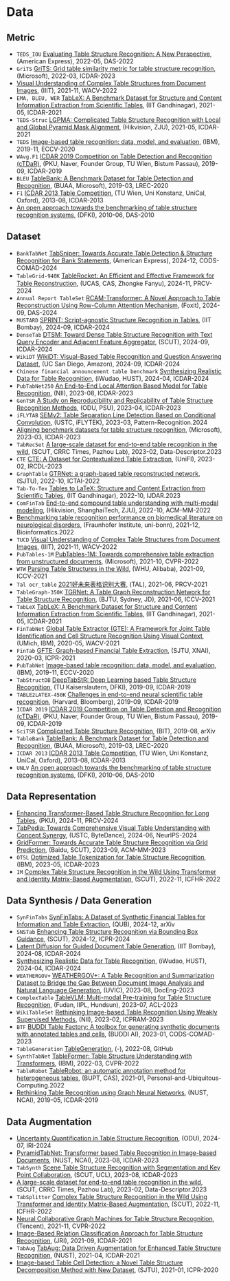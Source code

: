 # Data

## Metric
- `TEDS_IOU` [Evaluating Table Structure Recognition: A New Perspective](https://arxiv.org/abs/2208.00385), (American Express), 2022-05, DAS-2022
- `GriTS` [GriTS: Grid table similarity metric for table structure recognition](https://arxiv.org/abs/2203.12555), (Microsoft), 2022-03, ICDAR-2023
- [Visual Understanding of Complex Table Structures from Document Images](https://arxiv.org/abs/2111.07129), (IIIT), 2021-11, WACV-2022
- `EMA, BLEU, WER` [TabLeX: A Benchmark Dataset for Structure and Content Information Extraction from Scientific Tables](https://arxiv.org/abs/2105.06400), (IIT Gandhinagar), 2021-05, ICDAR-2021
- `TEDS-Struc` [LGPMA: Complicated Table Structure Recognition with Local and Global Pyramid Mask Alignment](https://arxiv.org/abs/2105.06224), (Hikvision, ZJU), 2021-05, ICDAR-2021
- `TEDS` [Image-based table recognition: data, model, and evaluation](https://arxiv.org/abs/1911.10683), (IBM), 2019-11, ECCV-2020
- `WAvg.F1` [ICDAR 2019 Competition on Table Detection and Recognition (cTDaR)](https://ieeexplore.ieee.org/document/8978120), (PKU, Naver, Founder Group, TU Wien, Bistum Passau), 2019-09, ICDAR-2019
- `BLEU` [TableBank: A Benchmark Dataset for Table Detection and Recognition](https://arxiv.org/abs/1903.01949), (BUAA, Microsoft), 2019-03, LREC-2020
- `F1` [ICDAR 2013 Table Competition](https://ieeexplore.ieee.org/document/6628853), (TU Wien, Uni Konstanz, UniCal, Oxford), 2013-08, ICDAR-2013
- [An open approach towards the benchmarking of table structure recognition systems](https://dl.acm.org/doi/10.1145/1815330.1815345), (DFKI), 2010-06, DAS-2010

## Dataset
- `BankTabNet` [TabSniper: Towards Accurate Table Detection & Structure Recognition for Bank Statements](https://arxiv.org/abs/2412.12827), (American Express), 2024-12, CODS-COMAD-2024
- `TableGrid-940K` [TableRocket: An Eﬃcient and Eﬀective Framework for Table Reconstruction](https://link.springer.com/chapter/10.1007/978-981-97-8511-7_25), (UCAS, CAS, Zhongke Fanyu), 2024-11, PRCV-2024
- `Annual Report TableSet` [RCAM-Transformer: A Novel Approach to Table Reconstruction Using Row-Column Attention Mechanism](https://link.springer.com/chapter/10.1007/978-3-031-70442-0_7), (Foxit), 2024-09, DAS-2024
- `MUSTARD` [SPRINT: Script-agnostic Structure Recognition in Tables](https://link.springer.com/chapter/10.1007/978-3-031-70549-6_21), (IIT Bombay), 2024-09, ICDAR-2024
- `DenseTab` [DTSM: Toward Dense Table Structure Recognition with Text Query Encoder and Adjacent Feature Aggregator](https://link.springer.com/chapter/10.1007/978-3-031-70533-5_25), (SCUT), 2024-09, ICDAR-2024
- `WikiDT` [WikiDT: Visual-Based Table Recognition and Question Answering Dataset](https://link.springer.com/chapter/10.1007/978-3-031-70533-5_24), (UC San Diego, Amazon), 2024-09, ICDAR-2024
- `Chinese financial announcement table benchmark` [Synthesizing Realistic Data for Table Recognition](https://arxiv.org/abs/2404.11100), (iWudao, HUST), 2024-04, ICDAR-2024
- `PubTabNet250` [An End-to-End Local Attention Based Model for Table Recognition](https://link.springer.com/chapter/10.1007/978-3-031-41679-8_2), (NII), 2023-08, ICDAR-2023
- `GenTSR` [A Study on Reproducibility and Replicability of Table Structure Recognition Methods](https://arxiv.org/abs/2304.10439), (ODU, PSU), 2023-04, ICDAR-2023
- `iFLYTAB` [SEMv2: Table Separation Line Detection Based on Conditional Convolution](https://arxiv.org/abs/2303.04384), (USTC, iFLYTEK), 2023-03, Pattern-Recognition.2024
- [Aligning benchmark datasets for table structure recognition](https://arxiv.org/abs/2303.00716), (Microsoft), 2023-03, ICDAR-2023
- `TabRecSet` [A large-scale dataset for end-to-end table recognition in the wild](https://arxiv.org/abs/2303.14884), (SCUT, CRRC Times, Pazhou Lab), 2023-02, Data-Descriptor.2023
- `CTE` [CTE: A Dataset for Contextualized Table Extraction](https://arxiv.org/abs/2302.01451), (UniFI), 2023-02, IRCDL-2023
- `GraphTable` [GTRNet: a graph-based table reconstructed network](https://ieeexplore.ieee.org/document/10097891), (SJTU), 2022-10, ICTAI-2022
- `Tab-To-Tex` [Tables to LaTeX: Structure and Content Extraction from Scientific Tables](https://arxiv.org/abs/2210.17246), (IIT Gandhinagar), 2022-10, IJDAR.2023
- `ComFinTab` [End-to-end compound table understanding with multi-modal modeling](https://dl.acm.org/doi/10.1145/3503161.3547885), (Hikvision, ShanghaiTech, ZJU), 2022-10, ACM-MM-2022
- [Benchmarking table recognition performance on biomedical literature on neurological disorders](https://academic.oup.com/bioinformatics/article/38/6/1624/6478270), (Fraunhofer Institute, uni-bonn), 2021-12, Bioinformatics.2022
- `TUCD` [Visual Understanding of Complex Table Structures from Document Images](https://arxiv.org/abs/2111.07129), (IIIT), 2021-11, WACV-2022
- `PubTables-1M` [PubTables-1M: Towards comprehensive table extraction from unstructured documents](https://arxiv.org/abs/2110.00061), (Microsoft), 2021-10, CVPR-2022
- `WTW` [Parsing Table Structures in the Wild](https://arxiv.org/abs/2109.02199), (WHU, Alibaba), 2021-09, ICCV-2021
- `Tal ocr_table` [2021好未来表格识别大赛](https://www.heywhale.com/home/competition/606d6fff0e04ac0017c3bf7f), (TAL), 2021-06, PRCV-2021
- `TableGraph-350K` [TGRNet: A Table Graph Reconstruction Network for Table Structure Recognition](https://arxiv.org/abs/2106.10598), (BJTU, Sydney, JD), 2021-06, ICCV-2021
- `TabLeX` [TabLeX: A Benchmark Dataset for Structure and Content Information Extraction from Scientific Tables](https://arxiv.org/abs/2105.06400), (IIT Gandhinagar), 2021-05, ICDAR-2021
- `FinTabNet` [Global Table Extractor (GTE): A Framework for Joint Table Identification and Cell Structure Recognition Using Visual Context](https://arxiv.org/abs/2005.00589), (UMich, IBM), 2020-05, WACV-2021
- `FinTab` [GFTE: Graph-based Financial Table Extraction](https://arxiv.org/abs/2003.07560), (SJTU, XNAI), 2020-03, ICPR-2021
- `PubTabNet` [Image-based table recognition: data, model, and evaluation](https://arxiv.org/abs/1911.10683), (IBM), 2019-11, ECCV-2020
- `TabStructDB` [DeepTabStR: Deep Learning based Table Structure Recognition](https://ieeexplore.ieee.org/document/8978137), (TU Kaiserslautern, DFKI), 2019-09, ICDAR-2019
- `TABLE2LATEX-450K` [Challenges in end-to-end neural scientific table recognition](https://ieeexplore.ieee.org/document/8978078), (Harvard, Bloomberg), 2019-09, ICDAR-2019
- `ICDAR 2019` [ICDAR 2019 Competition on Table Detection and Recognition (cTDaR)](https://ieeexplore.ieee.org/document/8978120), (PKU, Naver, Founder Group, TU Wien, Bistum Passau), 2019-09, ICDAR-2019
- `SciTSR` [Complicated Table Structure Recognition](https://arxiv.org/abs/1908.04729), (BIT), 2019-08, arXiv
- `TableBank` [TableBank: A Benchmark Dataset for Table Detection and Recognition](https://arxiv.org/abs/1903.01949), (BUAA, Microsoft), 2019-03, LREC-2020
- `ICDAR 2013` [ICDAR 2013 Table Competition](https://ieeexplore.ieee.org/document/6628853), (TU Wien, Uni Konstanz, UniCal, Oxford), 2013-08, ICDAR-2013
- `UNLV` [An open approach towards the benchmarking of table structure recognition systems](https://dl.acm.org/doi/10.1145/1815330.1815345), (DFKI), 2010-06, DAS-2010

## Data Representation
- [Enhancing Transformer-Based Table Structure Recognition for Long Tables](https://link.springer.com/chapter/10.1007/978-981-97-8511-7_16), (PKU), 2024-11, PRCV-2024
- [TabPedia: Towards Comprehensive Visual Table Understanding with Concept Synergy](https://arxiv.org/abs/2406.01326), (USTC, ByteDance), 2024-06, NeurIPS-2024
- [GridFormer: Towards Accurate Table Structure Recognition via Grid Prediction](https://arxiv.org/abs/2309.14962), (Baidu, SCUT), 2023-09, ACM-MM-2023
- `OTSL` [Optimized Table Tokenization for Table Structure Recognition](https://arxiv.org/abs/2305.03393), (IBM), 2023-05, ICDAR-2023
- `IM` [Complex Table Structure Recognition in the Wild Using Transformer and Identity Matrix-Based Augmentation](https://link.springer.com/chapter/10.1007/978-3-031-21648-0_37), (SCUT), 2022-11, ICFHR-2022

## Data Synthesis / Data Generation
- `SynFinTabs` [SynFinTabs: A Dataset of Synthetic Financial Tables for Information and Table Extraction](https://arxiv.org/abs/2412.04262), (QUB), 2024-12, arXiv
- `SNSTab` [Enhancing Table Structure Recognition via Bounding Box Guidance](https://link.springer.com/chapter/10.1007/978-3-031-78498-9_15), (SCUT), 2024-12, ICPR-2024
- [Latent Diffusion for Guided Document Table Generation](https://www.arxiv.org/abs/2408.09800), (IIT Bombay), 2024-08, ICDAR-2024
- [Synthesizing Realistic Data for Table Recognition](https://arxiv.org/abs/2404.11100), (iWudao, HUST), 2024-04, ICDAR-2024
- `WEATHERGOV+` [WEATHERGOV+: A Table Recognition and Summarization Dataset to Bridge the Gap Between Document Image Analysis and Natural Language Generation](https://dl.acm.org/doi/10.1145/3573128.3604901), (UVIC), 2023-08, DocEng-2023
- `ComplexTable` [TableVLM: Multi-modal Pre-training for Table Structure Recognition](https://aclanthology.org/2023.acl-long.137/), (Fudan, IIPL, Hundsun), 2023-07, ACL-2023
- `WikiTableSet` [Rethinking Image-based Table Recognition Using Weakly Supervised Methods](https://arxiv.org/abs/2303.07641), (NII), 2023-02, ICPRAM-2023
- `BTF` [BUDDI Table Factory: A toolbox for generating synthetic documents with annotated tables and cells](https://dl.acm.org/doi/10.1145/3570991.3571037), (BUDDI AI), 2023-01, CODS-COMAD-2023
- `TableGeneration` [TableGeneration](https://github.com/WenmuZhou/TableGeneration), (-), 2022-08, GitHub
- `SynthTabNet` [TableFormer: Table Structure Understanding with Transformers](https://arxiv.org/abs/2203.01017), (IBM), 2022-03, CVPR-2022
- `TableRobot` [TableRobot: an automatic annotation method for heterogeneous tables](https://link.springer.com/article/10.1007/s00779-020-01485-1), (BUPT, CAS), 2021-01, Personal-and-Ubiquitous-Computing.2022
- [Rethinking Table Recognition using Graph Neural Networks](https://arxiv.org/abs/1905.13391), (NUST, NCAI), 2019-05, ICDAR-2019

## Data Augmentation
- [Uncertainty Quantification in Table Structure Recognition](https://arxiv.org/abs/2407.01731), (ODU), 2024-07, IRI-2024
- [PyramidTabNet: Transformer based Table Recognition in Image-based Documents](https://link.springer.com/chapter/10.1007/978-3-031-41734-4_26), (NUST, NCAI), 2023-08, ICDAR-2023
- `TabSynth` [Scene Table Structure Recognition with Segmentation and Key Point Collaboration](https://link.springer.com/chapter/10.1007/978-3-031-41679-8_17), (SCUT, UCL), 2023-08, ICDAR-2023
- [A large-scale dataset for end-to-end table recognition in the wild](https://arxiv.org/abs/2303.14884), (SCUT, CRRC Times, Pazhou Lab), 2023-02, Data-Descriptor.2023
- `TabSplitter` [Complex Table Structure Recognition in the Wild Using Transformer and Identity Matrix-Based Augmentation](https://link.springer.com/chapter/10.1007/978-3-031-21648-0_37), (SCUT), 2022-11, ICFHR-2022
- [Neural Collaborative Graph Machines for Table Structure Recognition](https://arxiv.org/abs/2111.13359), (Tencent), 2021-11, CVPR-2022
- [Image-Based Relation Classification Approach for Table Structure Recognition](https://link.springer.com/chapter/10.1007/978-3-030-86331-9_41), (JRI), 2021-09, ICDAR-2021
- `TabAug` [TabAug: Data Driven Augmentation for Enhanced Table Structure Recognition](https://arxiv.org/abs/2104.14237), (NUST), 2021-04, ICDAR-2021
- [Image-based Table Cell Detection: a Novel Table Structure Decomposition Method with New Dataset](https://ieeexplore.ieee.org/document/9413122), (SJTU), 2021-01, ICPR-2020
